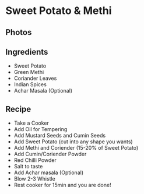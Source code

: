 # Sweet Potato & Methi

## Photos

## Ingredients
* Sweet Potato
* Green Methi
* Coriander Leaves
* Indian Spices 
* Achar Masala (Optional)

## Recipe
* Take a Cooker
* Add Oil for Tempering
* Add Mustard Seeds and Cumin Seeds
* Add Sweet Potato (cut into any shape you wants)
* Add Methi and Coriender (15-20% of Sweet Potato)
* Add Cumin/Coriender Powder
* Red Chilli Powder
* Salt to taste
* Add Achar masala (Optional)
* Blow 2-3 Whistle
* Rest cooker for 15min and you are done!

